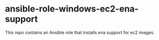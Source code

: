 # ansible-role-windows-ec2-ena-support
This repo contains an Ansible role that installs ena support for ec2 images.
